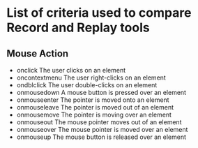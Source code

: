 # List of criteria used to compare Record and Replay tools

## Mouse Action
* onclick	The user clicks on an element
* oncontextmenu	The user right-clicks on an element
* ondblclick	The user double-clicks on an element
* onmousedown	A mouse button is pressed over an element
* onmouseenter	The pointer is moved onto an element
* onmouseleave	The pointer is moved out of an element
* onmousemove	The pointer is moving over an element
* onmouseout	The mouse pointer moves out of an element
* onmouseover	The mouse pointer is moved over an element
* onmouseup	The mouse button is released over an element
